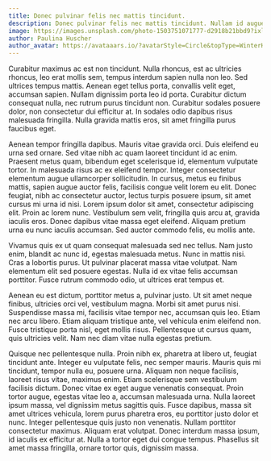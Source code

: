 ```yaml
---
title: Donec pulvinar felis nec mattis tincidunt.
description: Donec pulvinar felis nec mattis tincidunt. Nullam id augue accumsan, accumsan elit ut, fringilla turpis. Mauris commodo turpis ac ornare sagittis. Aliquam commodo, purus eu eleifend ultricies, nibh quam tempus erat, nec laoreet lectus tellus et mi. 
image: https://images.unsplash.com/photo-1503751071777-d2918b21bbd9?ixlib=rb-1.2.1&ixid=MnwxMjA3fDB8MHxwaG90by1wYWdlfHx8fGVufDB8fHx8&auto=format&fit=crop&w=2070&q=80
author: Paulina Huscher
author_avatar: https://avataaars.io/?avatarStyle=Circle&topType=WinterHat2&accessoriesType=Prescription01&hatColor=Blue01&facialHairType=BeardMedium&facialHairColor=BlondeGolden&clotheType=GraphicShirt&clotheColor=Pink&graphicType=Skull&eyeType=Cry&eyebrowType=DefaultNatural&mouthType=Disbelief&skinColor=Black
---
```


Curabitur maximus ac est non tincidunt. Nulla rhoncus, est ac ultricies rhoncus, leo erat mollis sem, tempus interdum sapien nulla non leo. Sed ultrices tempus mattis. Aenean eget tellus porta, convallis velit eget, accumsan sapien. Nullam dignissim porta leo id porta. Curabitur dictum consequat nulla, nec rutrum purus tincidunt non. Curabitur sodales posuere dolor, non consectetur dui efficitur at. In sodales odio dapibus risus malesuada fringilla. Nulla gravida mattis eros, sit amet fringilla purus faucibus eget.

Aenean tempor fringilla dapibus. Mauris vitae gravida orci. Duis eleifend eu urna sed ornare. Sed vitae nibh ac quam laoreet tincidunt id ac enim. Praesent metus quam, bibendum eget scelerisque id, elementum vulputate tortor. In malesuada risus ac ex eleifend tempor. Integer consectetur elementum augue ullamcorper sollicitudin. In cursus, metus eu finibus mattis, sapien augue auctor felis, facilisis congue velit lorem eu elit. Donec feugiat, nibh ac consectetur auctor, lectus turpis posuere ipsum, sit amet cursus mi urna id nisi. Lorem ipsum dolor sit amet, consectetur adipiscing elit. Proin ac lorem nunc. Vestibulum sem velit, fringilla quis arcu at, gravida iaculis eros. Donec dapibus vitae massa eget eleifend. Aliquam pretium urna eu nunc iaculis accumsan. Sed auctor commodo felis, eu mollis ante.

Vivamus quis ex ut quam consequat malesuada sed nec tellus. Nam justo enim, blandit ac nunc id, egestas malesuada metus. Nunc in mattis nisi. Cras a lobortis purus. Ut pulvinar placerat massa vitae volutpat. Nam elementum elit sed posuere egestas. Nulla id ex vitae felis accumsan porttitor. Fusce rutrum commodo odio, ut ultrices erat tempus et.

Aenean eu est dictum, porttitor metus a, pulvinar justo. Ut sit amet neque finibus, ultricies orci vel, vestibulum magna. Morbi sit amet purus nisi. Suspendisse massa mi, facilisis vitae tempor nec, accumsan quis leo. Etiam nec arcu libero. Etiam aliquam tristique ante, vel vehicula enim eleifend non. Fusce tristique porta nisl, eget mollis risus. Pellentesque ut cursus quam, quis ultricies velit. Nam nec diam vitae nulla egestas pretium.

Quisque nec pellentesque nulla. Proin nibh ex, pharetra at libero ut, feugiat tincidunt ante. Integer eu vulputate felis, nec semper mauris. Mauris quis mi tincidunt, tempor nulla eu, posuere urna. Aliquam non neque facilisis, laoreet risus vitae, maximus enim. Etiam scelerisque sem vestibulum facilisis dictum. Donec vitae ex eget augue venenatis consequat. Proin tortor augue, egestas vitae leo a, accumsan malesuada urna. Nulla laoreet ipsum massa, vel dignissim metus sagittis quis. Fusce dapibus, massa sit amet ultrices vehicula, lorem purus pharetra eros, eu porttitor justo dolor et nunc. Integer pellentesque quis justo non venenatis. Nullam porttitor consectetur maximus. Aliquam erat volutpat. Donec interdum massa ipsum, id iaculis ex efficitur at. Nulla a tortor eget dui congue tempus. Phasellus sit amet massa fringilla, ornare tortor quis, dignissim massa.